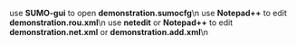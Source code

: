 use **SUMO-gui** to open **demonstration.sumocfg**\n
use **Notepad++** to edit **demonstration.rou.xml**\n
use **netedit** or **Notepad++** to edit **demonstration.net.xml** or **demonstration.add.xml**\n
